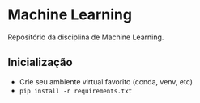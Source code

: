 # Machine Learning

Repositório da disciplina de Machine Learning.

## Inicialização

- Crie seu ambiente virtual favorito (conda, venv, etc)
- `pip install -r requirements.txt`
